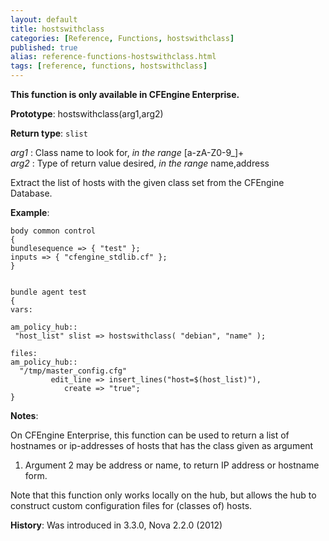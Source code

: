 ```yaml
---
layout: default
title: hostswithclass
categories: [Reference, Functions, hostswithclass]
published: true
alias: reference-functions-hostswithclass.html
tags: [reference, functions, hostswithclass]
---
```


**This function is only available in CFEngine Enterprise.**



**Prototype**: hostswithclass(arg1,arg2) 

**Return type**: `slist`

  
 *arg1* : Class name to look for, *in the range* [a-zA-Z0-9\_]+   
 *arg2* : Type of return value desired, *in the range* name,address   

Extract the list of hosts with the given class set from the CFEngine Database.

**Example**:  
   

```cf3
body common control
{
bundlesequence => { "test" };
inputs => { "cfengine_stdlib.cf" };
}


bundle agent test
{
vars:

am_policy_hub::
 "host_list" slist => hostswithclass( "debian", "name" );

files:
am_policy_hub::
  "/tmp/master_config.cfg"
         edit_line => insert_lines("host=$(host_list)"),
            create => "true";
}
```

**Notes**:  
   

On CFEngine Enterprise, this function can be used to return a list of
hostnames or ip-addresses of hosts that has the class given as argument
1. Argument 2 may be address or name, to return IP address or hostname
form.

Note that this function only works locally on the hub, but allows the
hub to construct custom configuration files for (classes of) hosts.

**History**: Was introduced in 3.3.0, Nova 2.2.0 (2012)
